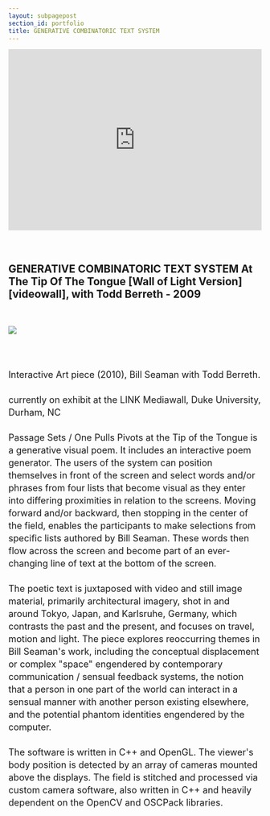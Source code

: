 ```yaml
---
layout: subpagepost
section_id: portfolio
title: GENERATIVE COMBINATORIC TEXT SYSTEM 
---
```

<div class="full">
    <div class="row">
        <div class="large-12 large-centered columns">
          <iframe src="https://player.vimeo.com/video/423161548" width="640" height="360" frameborder="0" allow="autoplay; fullscreen" allowfullscreen></iframe>
        </div>
    </div>
    <div class="Text_works">
    <br><br>
    <h2>GENERATIVE COMBINATORIC TEXT SYSTEM At The Tip Of The Tongue [Wall of Light Version] [videowall], with Todd Berreth - 2009</h2>
    <br><br>
             <img src="../images/assets/Picture37.png">
    <p style="line-height:25px; font-size: 18px">
    <br><br>
    Interactive Art piece (2010), Bill Seaman with Todd Berreth.<br><br>
currently on exhibit at the LINK Mediawall, Duke University, Durham, NC
<br><br>
Passage Sets / One Pulls Pivots at the Tip of the Tongue is a generative visual poem. It includes an interactive poem generator. The users of the system can position themselves in front of the screen and select words and/or phrases from four lists that become visual as they enter into differing proximities in relation to the screens. Moving forward and/or backward, then stopping in the center of the field, enables the participants to make selections from specific lists authored by Bill Seaman. These words then flow across the screen and become part of an ever-changing line of text at the bottom of the screen.
<br><br>
The poetic text is juxtaposed with video and still image material, primarily architectural imagery, shot in and around Tokyo, Japan, and Karlsruhe, Germany, which contrasts the past and the present, and focuses on travel, motion and light.  The piece explores reoccurring themes in Bill Seaman's work, including the conceptual displacement or complex "space" engendered by contemporary communication / sensual feedback systems, the notion that a person in one part of the world can interact in a sensual manner with another person existing elsewhere, and the potential phantom identities engendered by the computer. 
<br><br>
The software is written in C++ and OpenGL. The viewer's body position is detected by an array of cameras mounted above the displays. The field is stitched and processed via custom camera software, also written in C++ and heavily dependent on the OpenCV and OSCPack libraries.
    </p>

